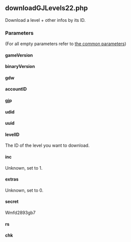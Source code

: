 ## downloadGJLevels22.php
Download a level + other infos by its ID.
### Parameters
(For all empty parameters refer to [the common parameters](https://github.com/SMJSGaming/GDDocs/blob/master/endpoints/common_parameters.md))
#### gameVersion
#### binaryVersion
#### gdw
#### accountID
#### gjp
#### udid
#### uuid
#### levelID
The ID of the level you want to download.
#### inc
Unknown, set to 1.
#### extras
Unknown, set to 0.
#### secret
Wmfd2893gb7
#### rs
#### chk
